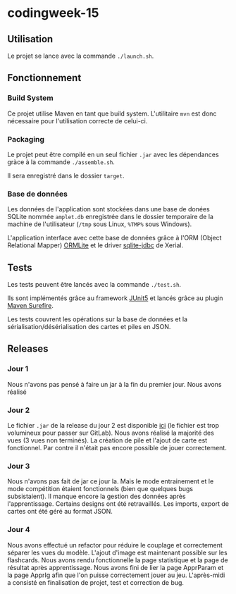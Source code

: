 # codingweek-15

## Utilisation

Le projet se lance avec la commande `./launch.sh`.

## Fonctionnement

### Build System

Ce projet utilise Maven en tant que build system. L'utilitaire `mvn` est donc nécessaire pour l'utilisation correcte de celui-ci.

### Packaging

Le projet peut être compilé en un seul fichier `.jar` avec les dépendances gràce à la commande `./assemble.sh`.

Il sera enregistré dans le dossier `target`.

### Base de données

Les données de l'application sont stockées dans une base de donées SQLite nommée `amplet.db` enregistrée dans le dossier temporaire de la machine de l'utilisateur (`/tmp` sous Linux, `%TMP%` sous Windows).

L'application interface avec cette base de données grâce à l'ORM (Object Relational Mapper) [ORMLite](https://ormlite.com/) et le driver [sqlite-jdbc](https://github.com/xerial/sqlite-jdbc) de Xerial.

## Tests

Les tests peuvent être lancés avec la commande `./test.sh`.

Ils sont implémentés grâce au framework [JUnit5](https://junit.org/junit5/) et lancés grâce au plugin [Maven Surefire](https://maven.apache.org/surefire/maven-surefire-plugin/).

Les tests couvrent les opérations sur la base de données et la sérialisation/désérialisation des cartes et piles en JSON.

## Releases

### Jour 1

Nous n'avons pas pensé à faire un jar à la fin du premier jour. Nous avons réalisé 

### Jour 2

Le fichier `.jar` de la release du jour 2 est disponible [ici](https://cdn.discordapp.com/attachments/1060246427755888742/1060246467853439108/flashcards-DAY2-jar-with-dependencies.jar) (le fichier est trop volumineux pour passer sur GitLab). Nous avons réalisé la majorité des vues (3 vues non terminés). La création de pile et l'ajout de carte est fonctionnel. Par contre il n'était pas encore possible de jouer correctement. 

### Jour 3

Nous n'avons pas fait de jar ce jour la. Mais le mode entrainement et le mode compétition étaient fonctionnels (bien que quelques bugs subsistaient). Il manque encore la gestion des données après l'apprentissage. Certains designs ont été retravaillés. Les imports, export de cartes ont été géré au format JSON. 


### Jour 4

Nous avons effectué un refactor pour réduire le couplage et correctement séparer les vues du modèle.
L'ajout d'image est maintenant possible sur les flashcards.
Nous avons rendu fonctionnelle la page statistique et la page de résultat après apprentissage. Nous avons fini de lier la page ApprParam et la page ApprIg afin que l'on puisse correctement jouer au jeu.  L'après-midi a consisté en finalisation de projet, test et correction de bug.  
